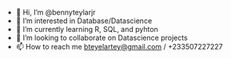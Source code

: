 - 👋 Hi, I’m @bennyteylarjr
- 👀 I’m interested in Database/Datascience
- 🌱 I’m currently learning R, SQL, and pyhton
- 💞️ I’m looking to collaborate on Datascience projects
- 📫 How to reach me bteyelartey@gmail.com / +233507227227
